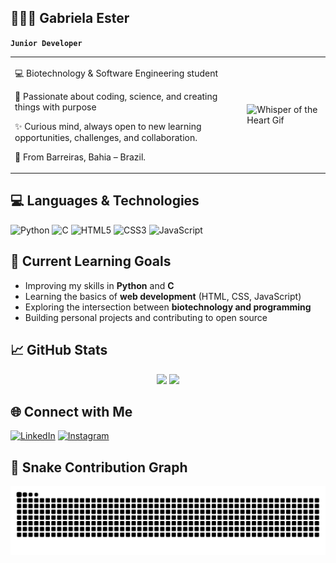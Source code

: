 ## 👩🏻‍💻 Gabriela Ester

**`Junior Developer`**

<table>
  <tr>
    <td>

💻 Biotechnology & Software Engineering student <br>

🌸 Passionate about coding, science, and creating things with purpose <br>

✨ Curious mind, always open to new learning opportunities, challenges, and collaboration.

📍 From Barreiras, Bahia – Brazil.

  </td>
  <td>
    <img src="https://31.media.tumblr.com/443cf0325430e2e067f13ba4a6372f78/tumblr_mlarbsHxIG1rvkw6no1_500.gif" width="300" alt="Whisper of the Heart Gif">
  </td>
  </tr>
</table>

## 💻 Languages & Technologies

![Python](https://img.shields.io/badge/Python-3776AB?style=for-the-badge&logo=python&logoColor=white)
![C](https://img.shields.io/badge/C-00599C?style=for-the-badge&logo=c&logoColor=white)
![HTML5](https://img.shields.io/badge/HTML5-E34F26?style=for-the-badge&logo=html5&logoColor=white)
![CSS3](https://img.shields.io/badge/CSS3-1572B6?style=for-the-badge&logo=css3&logoColor=white)
![JavaScript](https://img.shields.io/badge/JavaScript-F7DF1E?style=for-the-badge&logo=javascript&logoColor=black)

## 🎯 Current Learning Goals

- Improving my skills in **Python** and **C**
- Learning the basics of **web development** (HTML, CSS, JavaScript)
- Exploring the intersection between **biotechnology and programming**
- Building personal projects and contributing to open source

## 📈 GitHub Stats

<p align="center">
  <img src="https://github-readme-stats.vercel.app/api?username=Gaabi1&show_icons=true&title_color=ff69b4&icon_color=ff69b4&text_color=ffffff&bg_color=000000&border_color=ff69b4" height="180"/>
  <img src="https://github-readme-stats.vercel.app/api/top-langs/?username=Gaabi1&layout=compact&title_color=ff69b4&text_color=ffffff&bg_color=000000&border_color=ff69b4" height="180"/>
</p>


## 🌐 Connect with Me
[![LinkedIn](https://img.shields.io/badge/-LinkedIn-0A66C2?style=for-the-badge&logo=linkedin&logoColor=white)](https://www.linkedin.com/in/gabriela-ester-69180025a?utm_source=share&utm_campaign=share_via&utm_content=profile&utm_medium=android_app)  [![Instagram](https://img.shields.io/badge/-Instagram-E4405F?style=for-the-badge&logo=instagram&logoColor=white)](https://www.instagram.com/gabbii1_?igsh=c2JqZ2FtNnRpcnQ3)

## 🐍 Snake Contribution Graph
![snake gif](https://github.com/Gaabi1/Gaabi1/blob/output/github-contribution-grid-snake.svg)

